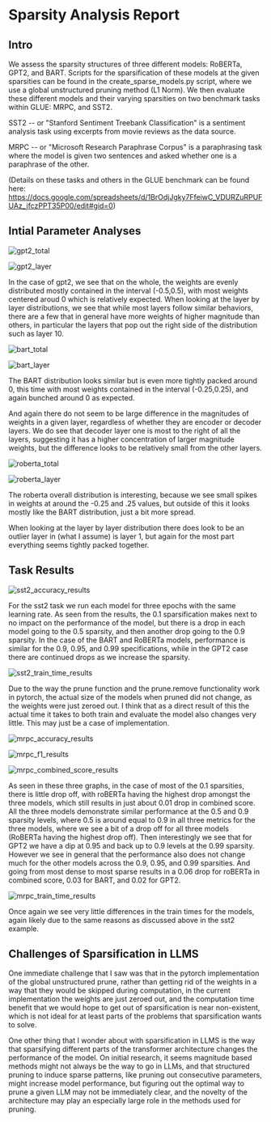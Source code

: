 # Sparsity Analysis Report 

## Intro 
We assess the sparsity structures of three different models: RoBERTa, GPT2, and BART. Scripts for the sparsification of these models at the given sparsities can be found in the create_sparse_models.py script, where we use a global unstructured pruning method (L1 Norm). We then evaluate these different models and their varying sparsities on two benchmark tasks within GLUE: MRPC, and SST2. 

SST2 -- or "Stanford Sentiment Treebank Classification" is a sentiment analysis task using excerpts from movie reviews as the data source. 

MRPC -- or "Microsoft Research Paraphrase Corpus" is a paraphrasing task where the model is given two sentences and asked whether one is a paraphrase of the other. 

(Details on these tasks and others in the GLUE benchmark can be found here: https://docs.google.com/spreadsheets/d/1BrOdjJgky7FfeiwC_VDURZuRPUFUAz_jfczPPT35P00/edit#gid=0)


## Intial Parameter Analyses 
![gpt2_total](./src/images/gpt2_weights.png)

![gpt2_layer](./src/images/layer_weights_gpt2.png)

In the case of gpt2, we see that on the whole, the weights are evenly distributed mostly contained in the interval (-0.5,0.5), with most weights centered aroud 0 which is relatively expected. When looking at the layer by layer distributions, we see that while most layers follow similar behaviors, there are a few that in general have more weights of higher magnitude than others, in particular the layers that pop out the right side of the distribution such as layer 10. 

![bart_total](./src/images/bart_weights.png)

![bart_layer](./src/images/bart_layer.png)

The BART distribution looks similar but is even more tightly packed around 0, this time with most weights contained in the interval (-0.25,0.25), and again bunched around 0 as expected. 

And again there do not seem to be large difference in the magnitudes of weights in a given layer, regardless of whether they are encoder or decoder layers. We do see that decoder layer one is most to the right of all the layers, suggesting it has a higher concentration of larger magnitude weights, but the difference looks to be relatively small from the other layers. 

![roberta_total](./src/images/roberta_weights.png)

![roberta_layer](./src/images/roberta_layer.png)

The roberta overall distribution is interesting, because we see small spikes in weights at around the -0.25 and .25 values, but outside of this it looks mostly like the BART distribution, just a bit more spread. 

When looking at the layer by layer distribution there does look to be an outlier layer in (what I assume) is layer 1, but again for the most part everything seems tightly packed together. 

## Task Results 

![sst2_accuracy_results](./src/images/sst2_accuracy.png)

For the sst2 task we run each model for three epochs with the same learning rate. As seen from the results, the 0.1 sparsification makes next to no impact on the performance of the model, but there is a drop in each model going to the 0.5 sparsity, and then another drop going to the 0.9 sparsity. In the case of the BART and RoBERTa models, performance is similar for the 0.9, 0.95, and 0.99 specifications, while in the GPT2 case there are continued drops as we increase the sparsity. 


![sst2_train_time_results](./src/images/sst2_trainspeed2.png)

Due to the way the prune function and the prune.remove functionality work in pytorch, the actual size of the models when pruned did not change, as the weights were just zeroed out. I think that as a direct result of this the actual time it takes to both train and evaluate the model also changes very little. This may just be a case of implementation. 

![mrpc_accuracy_results](./src/images/mrpc_accuracy.png)

![mrpc_f1_results](./src/images/mrpc_f1.png)

![mrpc_combined_score_results](./src/images/mrpc_combined_score.png)

As seen in these three graphs, in the case of most of the 0.1 sparsities, there is little drop off, with roBERTa having the highest drop amongst the three models, which still results in just about 0.01 drop in combined score. All the three models demonstrate similar performance at the 0.5 and 0.9 sparsity levels, where 0.5 is around equal to 0.9 in all three metrics for the three models, where we see a bit of a drop off for all three models (RoBERTa having the highest drop off). Then interestingly we see that for GPT2 we have a dip at 0.95 and back up to 0.9 levels at the 0.99 sparsity. However we see in general that the performance also does not change much for the other models across the 0.9, 0.95, and 0.99 sparsities. And going from most dense to most sparse results in a 0.06 drop for roBERTa in combined score, 0.03 for BART, and 0.02 for GPT2. 

![mrpc_train_time_results](./src/images/mrpc_trainspeed.png)

Once again we see very little differences in the train times for the models, again likely due to the same reasons as discussed above in the sst2 example. 

## Challenges of Sparsification in LLMS 

One immediate challenge that I saw was that in the pytorch implementation of the global unstructured prune, rather than getting rid of the weights in a way that they would be skipped during computation, in the current implementation the weights are just zeroed out, and the computation time benefit that we would hope to get out of sparsification is near non-existent, which is not ideal for at least parts of the problems that sparsification wants to solve. 

One other thing that I wonder about with sparsification in LLMS is the way that sparsifying different parts of the transformer architecture changes the performance of the model. On initial research, it seems magnitude based methods might not always be the way to go in LLMs, and that structured pruning to induce sparse patterns, like pruning out consecutive parameters, might increase model performance, but figuring out the optimal way to prune a given LLM may not be immediately clear, and the novelty of the architecture may play an especially large role in the methods used for pruning. 